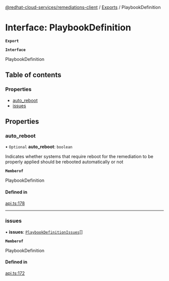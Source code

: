 [@redhat-cloud-services/remediations-client](../README.md) / [Exports](../modules.md) / PlaybookDefinition

# Interface: PlaybookDefinition

**`Export`**

**`Interface`**

PlaybookDefinition

## Table of contents

### Properties

- [auto\_reboot](PlaybookDefinition.md#auto_reboot)
- [issues](PlaybookDefinition.md#issues)

## Properties

### auto\_reboot

• `Optional` **auto\_reboot**: `boolean`

Indicates whether systems that require reboot for the remediation to be properly applied should be rebooted automatically or not

**`Memberof`**

PlaybookDefinition

#### Defined in

[api.ts:178](https://github.com/RedHatInsights/javascript-clients/blob/master/packages/remediations/api.ts#L178)

___

### issues

• **issues**: [`PlaybookDefinitionIssues`](PlaybookDefinitionIssues.md)[]

**`Memberof`**

PlaybookDefinition

#### Defined in

[api.ts:172](https://github.com/RedHatInsights/javascript-clients/blob/master/packages/remediations/api.ts#L172)
